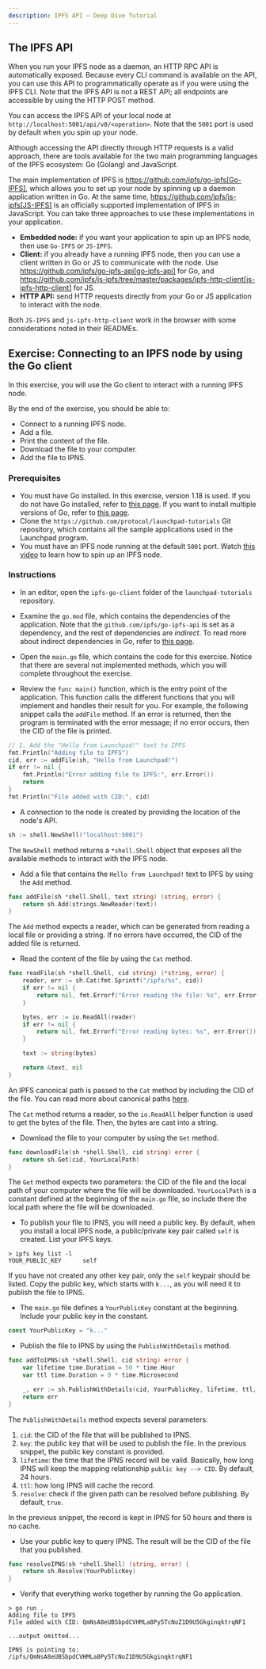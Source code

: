 ```yaml
---
description: IPFS API – Deep Dive Tutorial
---
```


## The IPFS API

When you run your IPFS node as a daemon, an HTTP RPC API is automatically exposed.
Because every CLI command is available on the API, you can use this API to programmatically operate as if you were using the IPFS CLI. Note that the IPFS API is not a REST API; all endpoints are accessible by using the HTTP POST method.

You can access the IPFS API of your local node at `http://localhost:5001/api/v0/<operation>`. Note that the `5001` port is used by default when you spin up your node.

Although accessing the API directly through HTTP requests is a valid approach, there are tools available for the two main programming languages of the IPFS ecosystem: Go (Golang) and JavaScript.

The main implementation of IPFS is https://github.com/ipfs/go-ipfs[Go-IPFS], which allows you to set up your node by spinning up a daemon application written in Go. At the same time, https://github.com/ipfs/js-ipfs[JS-IPFS] is an officially supported implementation of IPFS in JavaScript. You can take three approaches to use these implementations in your application.

* **Embedded node:** if you want your application to spin up an IPFS node, then use `Go-IPFS` or `JS-IPFS`.
* **Client:** if you already have a running IPFS node, then you can use a client written in Go or JS to communicate with the node. Use https://github.com/ipfs/go-ipfs-api[go-ipfs-api] for Go, and https://github.com/ipfs/js-ipfs/tree/master/packages/ipfs-http-client[js-ipfs-http-client] for JS.
* **HTTP API:** send HTTP requests directly from your Go or JS application to interact with the node.

Both `JS-IPFS` and `js-ipfs-http-client` work in the browser with some considerations noted in their READMEs.

## Exercise: Connecting to an IPFS node by using the Go client

In this exercise, you will use the Go client to interact with a running IPFS node.

By the end of the exercise, you should be able to:

* Connect to a running IPFS node.
* Add a file.
* Print the content of the file.
* Download the file to your computer.
* Add the file to IPNS.

### Prerequisites

* You must have Go installed. In this exercise, version 1.18 is used.
If you do not have Go installed, refer to [this page](https://go.dev/doc/install).
If you want to install multiple versions of Go, refer to [this page](https://go.dev/doc/manage-install#installing-multiple).
* Clone the `https://github.com/protocol/launchpad-tutorials` Git repository, which contains all the sample applications used in the Launchpad program.
* You must have an IPFS node running at the default `5001` port.
Watch [this video](https://www.youtube.com/watch?v=A7yZaYhrwyM) to learn how to spin up an IPFS node.

### Instructions

* In an editor, open the `ipfs-go-client` folder of the `launchpad-tutorials` repository.

* Examine the `go.mod` file, which contains the dependencies of the application.
Note that the `github.com/ipfs/go-ipfs-api` is set as a dependency, and the rest of dependencies are _indirect_. To read more about indirect dependencies in Go, refer to [this page](https://go.dev/ref/mod#go-mod-file-require).

* Open the `main.go` file, which contains the code for this exercise.
Notice that there are several not implemented methods, which you will complete throughout the exercise.

* Review the `func main()` function, which is the entry point of the application. This function calls the different functions that you will implement and handles their result for you.
For example, the following snippet calls the `addFile` method. If an error is returned, then the program is terminated with the error message; if no error occurs, then the CID of the file is printed.

```go
// 1. Add the "Hello from Launchpad!" text to IPFS
fmt.Println("Adding file to IPFS")
cid, err := addFile(sh, "Hello from Launchpad!")
if err != nil {
	fmt.Println("Error adding file to IPFS:", err.Error())
	return
}
fmt.Println("File added with CID:", cid)
```

* A connection to the node is created by providing the location of the node's API.

```go
sh := shell.NewShell("localhost:5001")
```

The `NewShell` method returns a `*shell.Shell` object that exposes all the available methods to interact with the IPFS node.

* Add a file that contains the `Hello from Launchpad!` text to IPFS by using the `Add` method.

```go
func addFile(sh *shell.Shell, text string) (string, error) {
    return sh.Add(strings.NewReader(text))
}
```

The `Add` method expects a reader, which can be generated from reading a local file or providing a string.
If no errors have occurred, the CID of the added file is returned.

* Read the content of the file by using the `Cat` method.

```go
func readFile(sh *shell.Shell, cid string) (*string, error) {
    reader, err := sh.Cat(fmt.Sprintf("/ipfs/%s", cid))
    if err != nil {
        return nil, fmt.Errorf("Error reading the file: %s", err.Error())
    }

    bytes, err := io.ReadAll(reader)
    if err != nil {
        return nil, fmt.Errorf("Error reading bytes: %s", err.Error())
    }

    text := string(bytes)

    return &text, nil
}
```

An IPFS canonical path is passed to the `Cat` method by including the CID of the file. You can read more about canonical paths [here](https://docs.ipfs.io/how-to/address-ipfs-on-web/#turning-native-address-to-a-canonical-content-path).

The `Cat` method returns a reader, so the `io.ReadAll` helper function is used to get the bytes of the file. Then, the bytes are cast into a string.

* Download the file to your computer by using the `Get` method.

```go
func downloadFile(sh *shell.Shell, cid string) error {
    return sh.Get(cid, YourLocalPath)
}
```

The `Get` method expects two parameters: the CID of the file and the local path of your computer where the file will be downloaded.
`YourLocalPath` is a constant defined at the beginning of the `main.go` file, so include there the local path where the file will be downloaded.

* To publish your file to IPNS, you will need a public key.
By default, when you install a local IPFS node, a public/private key pair called `self` is created. List your IPFS keys.

```shell
> ipfs key list -l
YOUR_PUBLIC_KEY      self
```

If you have not created any other key pair, only the `self` keypair should be listed.
Copy the public key, which starts with `k...`, as you will need it to publish the file to IPNS.

* The `main.go` file defines a `YourPublicKey` constant at the beginning.
Include your public key in the constant.

```go
const YourPublicKey = "k..."
```

* Publish the file to IPNS by using the `PublishWithDetails` method.

```go
func addToIPNS(sh *shell.Shell, cid string) error {
    var lifetime time.Duration = 50 * time.Hour
    var ttl time.Duration = 0 * time.Microsecond

    _, err := sh.PublishWithDetails(cid, YourPublicKey, lifetime, ttl, true)
    return err
}
```

The `PublishWithDetails` method expects several parameters:

1. `cid`: the CID of the file that will be published to IPNS.
2. `key`: the public key that will be used to publish the file.
In the previous snippet, the public key constant is provided.
3. `lifetime`: the time that the IPNS record will be valid.
Basically, how long IPNS will keep the mapping relationship `public key --> CID`.
By default, 24 hours.
4. `ttl`: how long IPNS will cache the record.
5. `resolve`: check if the given path can be resolved before publishing.
By default, `true`.

In the previous snippet, the record is kept in IPNS for 50 hours and there is no cache.

* Use your public key to query IPNS. The result will be the CID of the file that you published.

```go
func resolveIPNS(sh *shell.Shell) (string, error) {
    return sh.Resolve(YourPublicKey)
}
```

* Verify that everything works together by running the Go application.

```shell
> go run .
Adding file to IPFS
File added with CID: QmNsA8eUBSbpdCVHMLa8Py5TcNoZ1D9U5GkginqktrqNF1

...output omitted...

IPNS is pointing to: /ipfs/QmNsA8eUBSbpdCVHMLa8Py5TcNoZ1D9U5GkginqktrqNF1
```
